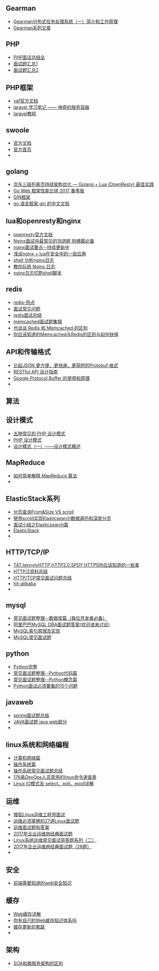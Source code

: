 ## Gearman
- [Gearman分布式任务处理系统（一）简介和工作原理](http://wangying.sinaapp.com/archives/2157)
- [Gearman系列文章](http://wangying.sinaapp.com/archives/category/centos-3/gearman)

## PHP
- [PHP面试总结全](http://www.cnblogs.com/zyf-zhaoyafei/p/4828358.html)
- [面试题汇总1](https://github.com/ycrao/mynotes/issues/1)
- [面试题汇总2](https://github.com/ycrao/mynotes/issues/4)

## PHP框架
- [yaf官方文档](http://php.net/manual/zh/book.yaf.php)
- [laravel 学习笔记 —— 神奇的服务容器](https://www.insp.top/learn-laravel-container)
- [laravel教程](https://github.com/johnlui/Learn-Laravel-5)

## swoole
- [官方文档](https://wiki.swoole.com/wiki/page/p-server.html)
- [官方首页](https://www.swoole.com/)
- 

## golang
- [京东三级列表页持续架构优化 — Golang + Lua (OpenResty) 最佳实践](https://juejin.im/entry/5833f389570c35006c23992c)
- [Go Web 框架性能比拼 2017 春季版](http://colobu.com/2017/04/07/go-webframework-benchmark-2017-Spring/)
- [GIN框架](https://github.com/gin-gonic/gin)
- [go 语言框架 gin 的中文文档](https://github.com/ningskyer/gin-doc-cn#router-group)


## lua和openresty和nginx
- [openresty官方文档](https://openresty.org/cn/)
- [Nginx面试中最常见的18道题 抱佛脚必备](https://segmentfault.com/a/1190000010677483)
- [nginx面试要点--持续更新中](http://blog.csdn.net/watson2016/article/details/77938678)
- [浅谈nginx + lua在安全中的一些应用](https://zhuanlan.zhihu.com/p/21362834)
- [shell 分析nginx日志](https://www.jianshu.com/p/87e1c7414c1e)
- [教你玩转 Nginx 日志](http://shellbaike.com/shell/200)
- [nginx日志切割shell脚本](https://www.centos.bz/2017/08/nginx-log-cut-shell-script/)


## redis
- [redis-热点](https://www.jianshu.com/p/ae2e43f7be19)
- [面试常见问题](http://www.voidcn.com/article/p-orxzpoiz-ct.html)
- [redis面试总结](http://www.cnblogs.com/zzt-lovelinlin/p/7248447.html)
- [memcached面试题集锦](http://blog.csdn.net/luckykapok918/article/details/8502928)
- [也谈谈 Redis 和 Memcached 的区别](http://blog.jobbole.com/101496/)
- [你应该知道的Memcached与Redis的区别与如何抉择](https://www.lanhusoft.com/Article/87.html)

## API和传输格式
- [比起JSON 更方便、更快速、更简短的Protobuf 格式](https://yami.io/protobuf/)
- [RESTful API 设计指南](http://www.ruanyifeng.com/blog/2014/05/restful_api.html)
- [Google Protocol Buffer 的使用和原理](https://www.ibm.com/developerworks/cn/linux/l-cn-gpb/index.html)
- 

## 算法

## 设计模式
- [五种常见的 PHP 设计模式](https://www.ibm.com/developerworks/cn/opensource/os-php-designptrns/index.html)
- [PHP 设计模式](http://www.cnblogs.com/siqi/archive/2012/09/09/2667562.html)
- [设计模式（一）——设计模式概述](https://mp.weixin.qq.com/s?__biz=MzI3NzE0NjcwMg==&amp;mid=402566219&amp;idx=1&amp;sn=506c71aab4406782fdcc4484cd19070c&amp;scene=1&amp;srcid=0405cZTo6OqggUlX090C4MMR%23rd)

## MapReduce
- [如何简单解释 MapReduce 算法](http://www.techug.com/post/mapreduce.html)
- 

## ElasticStack系列
- [分页查询From&Size VS scroll](http://www.cnblogs.com/xing901022/p/5284902.html)
- [使用scroll实现Elasticsearch数据遍历和深度分页](http://lxwei.github.io/posts/使用scroll实现Elasticsearch数据遍历和深度分页.html)
- [面试小结之Elasticsearch篇](http://ginobefunny.com/post/elasticsearch_interview_questions/)
- [ElasticStack](http://www.cnblogs.com/liang1101/tag/ElasticStack/)
- 

## HTTP/TCP/IP
- [TAT.tennylvHTTP,HTTP2.0,SPDY,HTTPS你应该知道的一些事](http://www.alloyteam.com/2016/07/httphttp2-0spdyhttps-reading-this-is-enough/)
- [HTTP/2资料总结](https://imququ.com/post/http2-resource.html)
- [HTTP/TCP常见面试问题总结](http://blog.csdn.net/i10630226/article/details/54880363)
- [hit-alibaba](https://hit-alibaba.github.io/interview/basic/network/HTTP.html)
- 
## mysql
- [常见面试题整理--数据库篇（每位开发者必备）](https://zhuanlan.zhihu.com/p/23713529)
- [阿里巴巴MySQL DBA面试题答案(欢迎进来讨论)](http://blog.51cto.com/apprentice/1394494)
- [MySQL索引原理及实现](https://www.jianshu.com/p/3a1377883742)
- [MySQL常见面试题](https://www.cnblogs.com/frankielf0921/p/5930743.html)

## python
- [Python完整](https://github.com/taizilongxu/interview_python)
- [常见面试题整理--Python代码篇](https://zhuanlan.zhihu.com/p/23582996)
- [常见面试题整理--Python概念篇](https://zhuanlan.zhihu.com/p/23526961)
- [Python面试必须要看的15个问题](http://codingpy.com/article/essential-python-interview-questions/)

## javaweb
- [spring面试题总结](https://www.jianshu.com/p/a8938811f0bc)
- [JAVA面试题 java web部分](https://www.jianshu.com/p/005f0252189a)
- 

## linux系统和网络编程
- [计算机网络篇](https://zhuanlan.zhihu.com/p/24001696)
- [操作系统篇](https://zhuanlan.zhihu.com/p/23755202)
- [操作系统常见面试题总结](http://blog.csdn.net/youngchang06hpu/article/details/8009947)
- [176条DevOps人员常用的linux命令速查表](http://www.yunweipai.com/archives/24703.html)
- [Linux IO模式及 select、poll、epoll详解](https://segmentfault.com/a/1190000003063859)

## 运维
- [搜狐Linux运维工程师面试](https://mp.weixin.qq.com/s/VmnwoES_BNW2BWFH7K4Wow)
- [运维必须掌握的27道Linux面试题](http://www.yunweipai.com/archives/11331.html)
- [运维面试题和答案](http://www.178linux.com/18051)
- [2017年企业运维岗经典面试题](http://www.yunweipai.com/archives/18798.html)
- [Linux系统运维常见面试简答题系列（二）](http://www.yunweipai.com/archives/12037.html)
- [2017年企业运维岗经典面试题（28题）](http://www.yunweipai.com/archives/18798.html)
- 

## 安全
- [前端需要知道的web安全知识](https://segmentfault.com/a/1190000010913697)

## 缓存
- [Web缓存详解](https://segmentfault.com/a/1190000010913697)
- [你有自己的Web缓存知识体系吗](http://www.yunweipai.com/archives/8240.html)
- [缓存更新的套路](http://coolshell.cn/articles/17416.html)
- 

## 架构
- [SOA和微服务架构的区别](https://www.zhihu.com/question/37808426)
